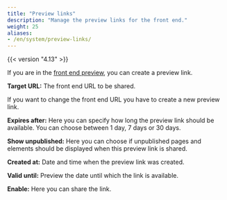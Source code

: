 ```yaml
---
title: "Preview links"
description: "Manage the preview links for the front end."
weight: 25
aliases:
- /en/system/preview-links/
---
```



{{< version "4.13" >}}

If you are in the [front end preview](../../administration-area/accessing-and-structure-of-the-backend/#the-preview-area), 
you can create a preview link.

**Target URL:** The front end URL to be shared.

If you want to change the front end URL you have to create a new preview link.

**Expires after:** Here you can specify how long the preview link should be available.
You can choose between 1 day, 7 days or 30 days.

**Show unpublished:** Here you can choose if unpublished pages and elements should be displayed when this preview link 
is shared.

**Created at:** Date and time when the preview link was created.

**Valid until:** Preview the date until which the link is available.

**Enable:**  Here you can share the link.
